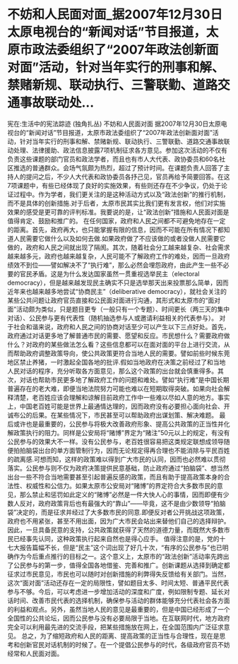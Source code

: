 # 不妨和人民面对面_据2007年12月30日太原电视台的“新闻对话”节目报道，太原市政法委组织了“2007年政法创新面对面”活动，针对当年实行的刑事和解、禁赌新规、联动执行、三警联勤、道路交通事故联动处...

宪在:生活中的宪法踪迹 (独角扎丛)
不妨和人民面对面
据2007年12月30日太原电视台的“新闻对话”节目报道，太原市政法委组织了“2007年政法创新面对面”活动，针对当年实行的刑事和解、禁赌新规、联动执行、三警联勤、道路交通事故联动处理、法律援助、政法信息披露7项机制征求各方意见。参加这次活动的不仅有负责这些课题的部门官员和政法学者，而且也有市人大代表、政协委员和60名社区推选的普通群众。会场气氛颇为热烈，超过了预计时间。在课题负责人回答了主持人的提问之后，不少人大代表和政协委员各抒己见，官员再给予简要回答。在这7项课题中，有些已经体现了良好的实施效果，有些则还存在不少争议，仍处于论证过程中。作为学者，我们更关注的是这种活动方式以及“政法创新”的推行机制，而不是具体的创新措施.对于后者，太原市民其实比我们更有发言权，他们对实施效果的感受是更可靠的评判标准。我要说的是，让“政法创新”措施和人民面对面是值得肯定、鼓励和推广的。
在任何国家，政府和人民之间都不可避免地存在一定的距离。首先，政府再大，也只能掌握有限的信息，因而不可能在所有情况下都知道人民需要它做什么以及如何去做.如果政府做了不应该做的或者没做人民需要它做的，政府和人民之间就出现了隔阂。其次，随着社会分工越来越复杂、社会需求越来越多元，政府也越来越复杂，人民可能不了解政府工作的难处，因而一旦政府绩效不到位——譬如解决不了“执行难”，那么必然会埋怨政府，由此产生一些不必要的官民矛盾。这是为什么发达国家虽然一贯重视选举民主（electoral democracy），但是越来越发现民主确实不只是选举那天出来投票那么简单，因而近年来也越来越多地尝试“协商民主”（deliberative democracy），就社会关注的某些公共问题让政府官员直接和公民面对面进行沟通，其形式和太原市的“面对面”活动颇为类似，只是题目更专（一般只有一个专题）、时间更长（两三天的集中对话）、公民参与更有代表性（随机抽选参与人或邀请利益相关的代表参与）。
对于社会和谐来说，政府和人民之间的协商对话至少可以产生以下三点好处。首先，政府通过对话更多地了解普通市民的需要、愿望和反应。市民想什么？需要政府做什么？对政府的某些做法怎么看？这些信息都可以在面对面的平台上进行交流，从而帮助政府调整政策导向，使公共政策更符合当地人民的需要。譬如前些时候东莞地区禁止养猪，一时激起全国各地的批评.假如当地政府在决策之前经过了和当地人民对话的程序，充分听取各方面意见，那么这个政策的出台就会慎重得多。其次，对话也帮助市民更多地了解政府工作的问题和难处。譬如“执行难”是中国长期普遍存在的老大难，即便当地法院努力可能也难以在短期取得突破。如果向社会解释清楚，老百姓应该会理解和谅解目前政府工作中一些难以尽如人意的地方。事实上，中国老百姓可能是世界上最通情达理的，因而政府没有必要担心面向社会、开诚布公的后果。在某些情况下，市民甚至可以帮助政府出谋划策、解决难题。
最后或许也是最重要的，公民参与将极大改善政府形象、提高公共政策的正当性并化解政策执行的阻力。同样是公安局将“赌博”界定为“赌注”50元以上的规定，有没有公民参与的效果大不一样。没有公民参与，老百姓很容易把这类规定联想成领导随便拍拍脑袋出台的单方面管制行为，因而无论规定得再合理也不能消除与平民百姓的疏离感.可想而知，这样的政策难以得到广大市民的认同，因而也必然难以贯彻落实。公民参与则不仅为政府决策提供民意基础，防止政府通过“拍脑袋”、想当然出台一些不符合当地需要甚至引起普遍反感的政策，而且有助于提高政策本身的合法性、权威性和公信力。如果太原市公安局对“赌博”的界定符合大多数市民的意见，那么禁止和惩罚如此定义的“赌博”必然是一件大快人心的事情，因而即便有少数人反对，政府政策背后也有最强大的“靠山”——毕竟，这不是由少数领导“拍脑袋”决定的，而是征求并经过了大多数市民的同意.即便反对者公开挑战这项政策，政府也不用紧张，甚至不用出面，因为广大市民会站出来替他们自己的选择辩护。因此，一旦具备民意的支持，公共政策就获得了天然的道德力量，而既然大多数市民已经事先认同，这种政策执行起来自然也是得心应手。
值得注意的是，党的十七大报告篇幅不长，但是“民主”这个词出现了好几十次，“有序的公民参与”也已明确作为今后重点推行的目标之一。这个意义上，太原市的“政法创新”活动率先跨出了公民参与的第一步，值得全国各地借鉴、完善和推广。创新课题从选择到确定都征求过市民意见，市民也可以随时对创新措施的利弊得失反馈给有关部门。当然，这次“面对面”活动还存在一定的局限性，譬如题目太多、时间太短、普通平民代表参与不够。今后，可以考虑进一步增加活动的深度和广度，例如限制专题、延长对话时间、改善市民代表的选择机制，确保参与活动的群体能够充分代表社会各方面的利益和观点。另外，虽然当地人民的意见是最重要的，但是中国已经形成了一个全国性的公共论坛，因而公民参与没有必要局限于当地。在互联网时代，地方政府完全可以利用最先进的交流手段，把某些措施放在网上，在全国范围内广泛征求意见。
总之，为了缩短政府和人民的距离、提高政策的正当性与合理性，现在是思考和创新官民对话机制的时候了。在一个提倡公民参与的时代，各级政府官员不妨经常和人民面对面。